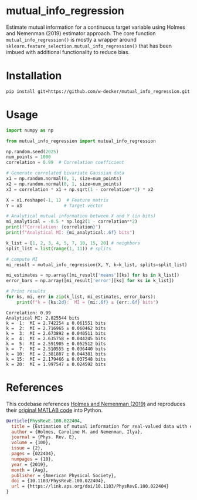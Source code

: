 # mutual_info_regression
Estimate mutual information for a continuous target variable using Holmes and Nemenman (2019) estimator approach. The core function `mutual_info_regression()` is mostly a wrapper around `sklearn.feature_selection.mutual_info_regression()` that has been imbued with additional functionality to reduce bias.

# Installation 

```shell
pip install git+https://github.com/w-decker/mutual_info_regression.git
```

# Usage

```python
import numpy as np

from mutual_info_regression import mutual_info_regression

np.random.seed(2025)
num_points = 1000
correlation = 0.99  # Correlation coefficient

# Generate correlated bivariate Gaussian data
x1 = np.random.normal(0, 1, size=num_points)
x2 = np.random.normal(0, 1, size=num_points)
x3 = correlation * x1 + np.sqrt(1 - correlation**2) * x2

X = x1.reshape(-1, 1)  # Feature matrix
Y = x3                # Target vector

# Analytical mutual information between X and Y (in bits)
mi_analytical = -0.5 * np.log2(1 - correlation**2)
print(f"Correlation: {correlation}")
print(f"Analytical MI: {mi_analytical:.6f} bits")

k_list = [1, 2, 3, 4, 5, 7, 10, 15, 20] # neighbors
split_list = list(range(1, 11)) # splits

# compute MI
mi_result = mutual_info_regression(X, Y, k=k_list, splits=split_list)

mi_estimates = np.array([mi_result['means'][ks] for ks in k_list])
error_bars = np.array([mi_result['error'][ks] for ks in k_list])

# Print results
for ks, mi, err in zip(k_list, mi_estimates, error_bars):
    print(f"k = {ks:2d}:  MI = {mi:.6f} ± {err:.6f} bits")
```
```shell
Correlation: 0.99
Analytical MI: 2.825544 bits
k =  1:  MI = 2.742254 ± 0.061551 bits
k =  2:  MI = 2.716965 ± 0.060462 bits
k =  3:  MI = 2.673892 ± 0.040511 bits
k =  4:  MI = 2.635758 ± 0.044245 bits
k =  5:  MI = 2.591905 ± 0.052512 bits
k =  7:  MI = 2.510555 ± 0.036440 bits
k = 10:  MI = 2.381807 ± 0.044381 bits
k = 15:  MI = 2.179466 ± 0.037548 bits
k = 20:  MI = 1.997547 ± 0.024592 bits
```

# References

This codebase references [Holmes and Nemenman (2019)](https://journals.aps.org/pre/abstract/10.1103/PhysRevE.100.022404) and reproduces their [original MATLAB code](https://github.com/EmoryUniversityTheoreticalBiophysics/ContinuousMIEstimation) into Python. 

```bibtex
@article{PhysRevE.100.022404,
  title = {Estimation of mutual information for real-valued data with error bars and controlled bias},
  author = {Holmes, Caroline M. and Nemenman, Ilya},
  journal = {Phys. Rev. E},
  volume = {100},
  issue = {2},
  pages = {022404},
  numpages = {10},
  year = {2019},
  month = {Aug},
  publisher = {American Physical Society},
  doi = {10.1103/PhysRevE.100.022404},
  url = {https://link.aps.org/doi/10.1103/PhysRevE.100.022404}
}
```